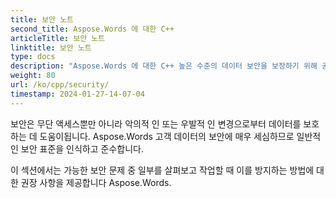 ```yaml
---
title: 보안 노트
second_title: Aspose.Words 에 대한 C++
articleTitle: 보안 노트
linktitle: 보안 노트
type: docs
description: "Aspose.Words 에 대한 C++ 높은 수준의 데이터 보안을 보장하기 위해 공통 보안 표준을 인식하고 준수합니다. 가능한 보안 문제 및이를 방지하는 방법에 대한 권장 사항을 살펴보십시오."
weight: 80
url: /ko/cpp/security/
timestamp: 2024-01-27-14-07-04
---
```


보안은 무단 액세스뿐만 아니라 악의적 인 또는 우발적 인 변경으로부터 데이터를 보호하는 데 도움이됩니다. Aspose.Words 고객 데이터의 보안에 매우 세심하므로 일반적인 보안 표준을 인식하고 준수합니다.

이 섹션에서는 가능한 보안 문제 중 일부를 살펴보고 작업할 때 이를 방지하는 방법에 대한 권장 사항을 제공합니다 Aspose.Words.
